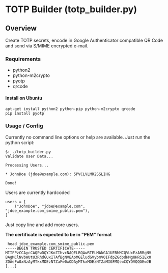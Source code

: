 # TOTP Builder (totp_builder.py)

## Overview

Create TOTP secrets, encode in Google Authenticator compatible QR Code and send
via S/MIME encrypted e-mail.

### Requirements

* python2
* python-m2crypto
* pyotp
* qrcode

#### Install on Ubuntu

```
apt-get install python2 python-pip python-m2crypto qrcode
pip install pyotp
```

### Usage / Config

Currently no command line options or help are available. Just run the python script:

```
$: ./totp_builder.py
Validate User Data...

Processing Users...

* JohnDoe (jdoe@example.com): 5PVCLVLMR2SSLIHG

Done!
```


Users are currently hardcoded

```
users = [
    ("JohnDoe", "jdoe@example.com", "jdoe_example.com_smime_public.pem"),
]
```

Just copy line and add more users.

**The certificate is expected to be in "PEM" format**

```
 head jdoe_example.com_smime_public.pem
-----BEGIN TRUSTED CERTIFICATE-----
MIIFPzCCAycCAQEwDQYJKoZIhvcNAQELBQAwRTELMAkGA1UEBhMCQVUxEzARBgNV
BAgMClNvbWUtU3RhdGUxITAfBgNVBAoMGEludGVybmV0IFdpZGdpdHMgUHR5IEx0
ZDAeFw0xNzAyMTkxMDEzNTZaFw0xODAyMTkxMDEzNTZaMIGFMQswCQYDVQQGEwJB
[...]
```
